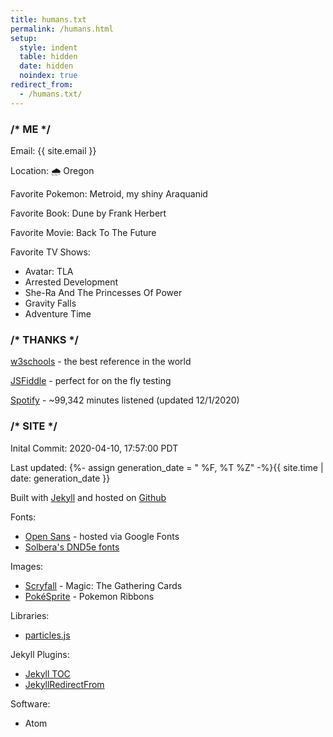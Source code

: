 ```yaml
---
title: humans.txt
permalink: /humans.html
setup:
  style: indent
  table: hidden
  date: hidden
  noindex: true
redirect_from:
  - /humans.txt/
---
```


### /* ME */

Email: {{ site.email }}

Location: 🌧 ️Oregon️

Favorite Pokemon: Metroid, my shiny Araquanid

Favorite Book: Dune by Frank Herbert

Favorite Movie: Back To The Future

Favorite TV Shows:
- Avatar: TLA
- Arrested Development
- She-Ra And The Princesses Of Power
- Gravity Falls
- Adventure Time

### /* THANKS */

[w3schools](https://www.w3schools.com/) - the best reference in the world

[JSFiddle](https://jsfiddle.net/) - perfect for on the fly testing

[Spotify](https://open.spotify.com/playlist/1u6D5NJ3MOzLeXZU3B6MU1?si=8ef03bee2c48407b) - ~99,342 minutes listened (updated 12/1/2020)

### /* SITE */

Inital Commit: 2020-04-10, 17:57:00 PDT

Last updated: {%- assign generation_date = " %F, %T %Z" -%}{{ site.time | date: generation_date }}

Built with [Jekyll](https://github.com/jekyll/jekyll) and hosted on [Github](https://github.com/)

Fonts:
- [Open Sans](https://fonts.google.com/specimen/Open+Sans) -  hosted via Google Fonts
- [Solbera's DND5e fonts](https://github.com/jonathonf/solbera-dnd-fonts)

Images:
- [Scryfall](https://scryfall.com/) - Magic: The Gathering Cards
- [PokéSprite](https://github.com/msikma/pokesprite) - Pokemon Ribbons

Libraries:
- [particles.js](https://github.com/VincentGarreau/particles.js/)

Jekyll Plugins:
- [Jekyll TOC](https://github.com/allejo/jekyll-toc)
- [JekyllRedirectFrom](https://github.com/jekyll/jekyll-redirect-from)

Software:
- Atom
